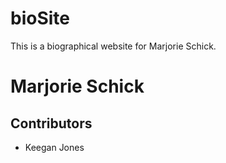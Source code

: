 # bioSite
This is a biographical website for Marjorie Schick.

<h1>Marjorie Schick</h1>

<h2>Contributors</h2>

<ul>
    <li>Keegan Jones</li>
</ul>
